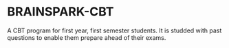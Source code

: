 # BRAINSPARK-CBT
A CBT program for first year, first semester students. It is studded with past questions to enable them prepare ahead of their exams.
